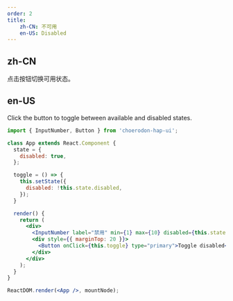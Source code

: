 ```yaml
---
order: 2
title:
    zh-CN: 不可用
    en-US: Disabled
---
```


## zh-CN

点击按钮切换可用状态。

## en-US

Click the button to toggle between available and disabled states.

````jsx
import { InputNumber, Button } from 'choerodon-hap-ui';

class App extends React.Component {
  state = {
    disabled: true,
  };

  toggle = () => {
    this.setState({
      disabled: !this.state.disabled,
    });
  }

  render() {
    return (
      <div>
        <InputNumber label="禁用" min={1} max={10} disabled={this.state.disabled} defaultValue={3} />
        <div style={{ marginTop: 20 }}>
          <Button onClick={this.toggle} type="primary">Toggle disabled</Button>
        </div>
      </div>
    );
  }
}

ReactDOM.render(<App />, mountNode);
````
